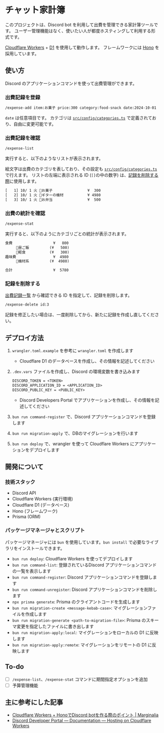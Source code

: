 # チャット家計簿

このプロジェクトは、Discord bot を利用して出費を管理できる家計簿ツールです。
ユーザー管理機能はなく、使いたい人が都度ホスティングして利用する形式です。

[Cloudflare Workers](https://www.cloudflare.com/ja-jp/developer-platform/workers/) + [D1](https://www.cloudflare.com/ja-jp/developer-platform/d1/) を使用して動作します。
フレームワークには [Hono](https://hono.dev/) を採用しています。

## 使い方

Discord のアプリケーションコマンドを使って出費管理ができます。

### 出費記録を登録

```txt
/expense-add item:お菓子 price:300 category:food-snack date:2024-10-01
```

`date` は任意項目です。
カテゴリは [`src/config/categories.ts`](./src/config/categories.ts) で定義されており、自由に変更可能です。

### 出費記録を確認

```txt
/expense-list
```

実行すると、以下のようなリストが表示されます。

絵文字は出費のカテゴリを表しており、その設定も [`src/config/categories.ts`](./src/config/categories.ts) で行えます。
リストの左端に表示される ID (`[]`の中の数字) は、[記録を削除する際](#記録を削除する)に使用します。

```txt
[   1] 10/ 1 火 🍿お菓子　　　　　　　　　 ¥  300
[   2] 10/ 1 火 🎸ギターの機材　　　　　　 ¥ 4980
[   3] 10/ 1 火 🍱お弁当　　　　　　　　　 ¥  500
```

### 出費の統計を確認

```txt
/expense-stat
```

実行すると、以下のようにカテゴリごとの統計が表示されます。

```txt
食費　　　　　　　　　　  ¥   800
　　　🍱昼ご飯　　　　　 (¥   500)
　　　🍿軽食　　　　　　 (¥   300)
趣味費　　　　　　　　　  ¥  4980
　　　🎸機材系　　　　　 (¥  4980)

合計　　　　　　　　　　  ¥  5780
```

### 記録を削除する

[出費記録一覧](#出費記録を確認) から確認できる ID を指定して、記録を削除します。

```txt
/expense-delete id:3
```

記録を修正したい場合は、一度削除してから、新たに記録を作成し直してください。

## デプロイ方法

1. `wrangler.toml.example` を参考に `wrangler.toml` を作成します
    - Cloudflare D1 のデータベースを作成し、その情報を記述してください
2. `.dev.vars` ファイルを作成し、Discord の環境変数を書き込みます

    ```txt
    DISCORD_TOKEN = <TOKEN>
    DISCORD_APPLICATION_ID = <APPLICATION_ID>
    DISCORD_PUBLIC_KEY = <PUBLIC_KEY>
    ```

    - Discord Developers Portal でアプリケーションを作成し、その情報を記述してください
3. `bun run command-register` で、Discord アプリケーションコマンドを登録します
4. `bun run migration-apply` で、DBのマイグレーションを行います
5. `bun run deploy` で、wrangler を使って Cloudflare Workers にアプリケーションをデプロイします

## 開発について

### 技術スタック

- Discord API
- Cloudflare Workers (実行環境)
- Cloudflare D1 (データベース)
- Hono (フレームワーク)
- Prisma (ORM)

### パッケージマネージャとスクリプト

パッケージマネージャには `bun` を使用しています。`bun install` で必要なライブラリをインストールできます。

- `bun run deploy`: Cloudflare Workers を使ってデプロイします
- `bun run command-list`: 登録されているDiscord アプリケーションコマンドの一覧を表示します
- `bun run command-register`: Discord アプリケーションコマンドを登録します
- `bun run command-unregister`: Discord アプリケーションコマンドを削除します
- `npx prisma generate`: Prisma のクライアントコードを生成します
- `bun run migration-create <message-kebab-case>`: マイグレーションファイルを作成します
- `bun run migration-generate <path-to-migration-file>`: Prisma のスキーマ変更を指定したファイルに書き出します
- `bun run migration-apply:local`: マイグレーションをローカルの D1 に反映します
- `bun run migration-apply:remote`: マイグレーションをリモートの D1 に反映します

## To-do

- [ ] `/expense-list`、`/expense-stat` コマンドに期間指定オプションを追加
- [ ] 予算管理機能

## 主に参考にした記事

- [Cloudflare Workers + HonoでDiscord botを作る際のポイント | Marginalia](https://blog.lacolaco.net/posts/discord-bot-cfworkers-hono/)
- [Discord Developer Portal — Documentation — Hosting on Cloudflare Workers](https://discord.com/developers/docs/tutorials/hosting-on-cloudflare-workers)
